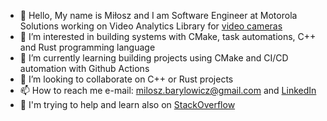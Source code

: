 - 👋 Hello, My name is Miłosz and I am Software Engineer at Motorola Solutions working on Video Analytics Library for [video cameras](https://www.avigilon.com)
- 👀 I’m interested in building systems with CMake, task automations, C++ and Rust programming language
- 🌱 I’m currently learning building projects using CMake and CI/CD automation with Github Actions
- 💞️ I’m looking to collaborate on C++ or Rust projects
- 📫 How to reach me e-mail: milosz.barylowicz@gmail.com and [LinkedIn](https://www.linkedin.com/in/miloszbarylowicz)
- 📙 I'm trying to help and learn also on [StackOverflow](https://stackoverflow.com/users/7152750/m-bary%c5%82owicz)

<!---
milosz-barylowicz/milosz-barylowicz is a ✨ special ✨ repository because its `README.md` (this file) appears on your GitHub profile.
You can click the Preview link to take a look at your changes.
--->
